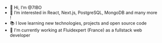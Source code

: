 - 👋 Hi, I’m @7IBO
- 👀 I’m interested in React, Next.js, PostgreSQL, MongoDB and many more ! 
- 📚 I love learning new technologies, projects and open source code
- 💼 I'm currently working at Fluidexpert (France) as a fullstack web developer

<!---
7IBO/7IBO is a ✨ special ✨ repository because its `README.md` (this file) appears on your GitHub profile.
You can click the Preview link to take a look at your changes.
--->
